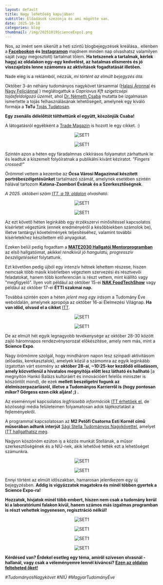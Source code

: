 ```yaml
---
layout: default
title: Nagy lehetőség kapujában!
subtitle: Előadások szezonja és ami mögötte van.
date: 2025-10-18 
categories: blog
thumbnail: /img/20251019ScienceExpo1.png
---
```


Nos, az imént sem sikerült a heti szintű blogbejegyzések kreálása.. ellenben a  [**Facebookon**](https://www.facebook.com/profile.php?id=61575576670042) **és** [**Instagramon**](https://www.instagram.com/boncsibalazs_tudomanynagykovet/) majdnem minden nap olvashatsz valamilyen saját (vagy megosztott) tartalmat tőlem.
**Ha tetszenek a tartalmak, kérlek hagyj az oldalakon egy-egy kedvelést, az hatalmas elismerés és jó visszajelzés lenne számomra az aktivitások fogadtatását illetően.**


Nade elég is a reklámból, nézzük, _mi történt az elmúlt bejegyzés óta._

Október 3-án néhány tudományos nagykövet társammal  ([Halasi Áronnal](https://www.facebook.com/profile.php?id=61575395624488) és [Nagy Felíciánnal](https://www.facebook.com/space.felician) ) meglátogattuk a _Capriovus Kft szigetcsépi tojásfeldolgozó üzemét_, ahol [Dr. Németh Csaba](https://igenyesferfi.hu/uzlet-siker/dr-nemeth-csaba-bebizonyitotta-valoban-tojasbol-lesz-a-csoda.php) mutatta be izgalmasan ismertette a tojás felhasználásának lehetőségeit, amelynek egy kiváló formája a **ToTu** [Tojás Tudatosan](https://capriovus.eu/totu-termekek/).

**Egy zsenális délelőttöt tölthettünk el együtt, köszönjük Csaba!**

A látogatásról egyébként a [Trade Magazin](https://trademagazin.hu/hu/tudomanyos-nagykovetek-latogattak-a-szigetcsepi-tojasfeldolgozo-uzembe/?fbclid=IwY2xjawNgEgFleHRuA2FlbQIxMQABHhN-ABX8NlNfAUjQl10Ces4v1cnXhsq1Bp3tMfZLyjeqbtlc1D8NGXifmuBz_aem_G01rq9y31BxP3v24YeDKwA) is hozott le egy cikket. :)


<p align="center">
  <img src="/img/20251019ToTu1.png" alt="SET1" style="max-width:50%;">
</p>


<p align="center">
  <img src="/img/20251019ToTu2.jpg" alt="SET1" style="max-width:50%;">
</p>

Szintén azon a héten egy fáradalmnas cikkírásos folyamatot zárhattunk le és leadtuk a kiszemelt folyóíratnak a publikálni kívánt kéziratot. _"Fingers crossed!"_


Örömmel vettem a kezembe az **Ócsa Városi Magazinnal készített portrébeszélgetésünket** tartalmazó számát, amelynek esetében szintén hálával tartozom **Katona-Zsombori Évának és a Szerkesztőségnek**.

_A 2025. októberi szám [ITT, a 19. oldalon](https://ocsa.hu/magazin/2025.-oktoberi-szam_112923.pdf) olvasható._

<p align="center">
  <img src="/img/20251019Cikk1.png" alt="SET1" style="max-width:50%;">
</p>

<p align="center">
  <img src="/img/20251019Cikk2.png" alt="SET1" style="max-width:50%;">
</p>

Az ezt követő héten leginkább egy érzékszervi minősítéssel kapcsolatos kísérletet végeztünk (ennek eredményéről a későbbiekben számolok be), illetve tantárgyi követelmények teljesítéséhez, valamint további kísérletekhez készítettem elő anyagokat.

Ezeken belül pedig fogadtam a [**MATE2030 Hallgatói Mentorprogramban**](https://uni-mate.hu/hallgat%C3%B3i-mentorprogram) az első hallgatóimat, akikkel _rendkívül jó hangulatú, progresszív beszélgetéseket_ folytattunk.

Ezt követően pedig újból egy intenzív hétnek lehettem részese, hiszen nemcsak több másik kísérletben végeztem szervezési és résztvevői feladatokat, hanem több konferencián is részt vettem, mint kiállító vagy "megfigyelő". 
Ilyen volt például az október 15-ei [**NAK FoodTechShow**](https://www.nak.hu/sajto/sajtokozlemenyek/109414-sikerrel-zarult-a-foodtechshow) vagy például az október 17-ei **ÉTTI szakmai nap.**

Továbbá szintén ezen a héten _jelent meg egy írásom_ a Tudomány Éve weboldalán, amelynek apropója az október 16-ai Élelmezési Világnap. **Ha van időd, olvasd el a cikket** [ITT](https://www.tudomanyeve.hu/post/ne-etesd-a-kukat-avagy-azok-volnank-mint-amit-nem-eszunk-meg).

<p align="center">
  <img src="/img/20251019ÉlelmCikk.png" alt="SET1" style="max-width:50%;">
</p>

<p align="center">
  <img src="/img/20251019NAK.png" alt="SET1" style="max-width:50%;">
</p>

De az elmúlt hét egyik legnagyobb tevékenysége az október 28-30 között zajló háromnapos rendezvénysorozat előkészítése, amely nem más, mint a **Science Expo**. 

Nagy örömömre szolgál, hogy mindhárom napon lesz színpadi aktivitásom (előadás, kerekasztalok), amelyek közül a számomra az egyik leginkább izgatottan várt esemény az **október 28-ai, ~10:25-kor kezdődő előadásom, amely közvetlenül a hivatalos megnyitója előtt lesz látható és hallható** [a megnyitón Hankó Balázs kultúráért és innovációért felelős miniszter is köszöntőt mond), de ezek **mellett beszélgetni fogunk az élelmiszerpazarlásról, illetve a Tudományos Karrierről is (hogy pontosan mikor? Görgess ezen cikk aljára! ;) .**

Az eseménnyel kapcsolatos _legfrissebb információk_ [ITT érhetőek el](https://www.facebook.com/events/1477338803539713), de közösségi média felületeimen folyamatosan adok tájékoztatást a fejleményekről.

A programmal kapcsolatosan az **M2 Petőfi Csatorna Esti Kornél című műsorában adtunk interjút** [Sági Stella Tudományos Nagykövettel](https://www.facebook.com/ssagistella), amelyet [ITT hallgathatsz meg](https://mediaklikk.hu/video/2025/10/16/science-expo-2025). 

Nagyon köszönöm ezúton is a közös munkát Stellának, a műsor szerkesztőségének és a NIÜ-nek, akik lehetővé tették ezt a lehetőséget számunkra.


<p align="center">
  <img src="/img/20251019M21.png" alt="SET1" style="max-width:50%;">
</p>

<p align="center">
  <img src="/img/20251019M22.png" alt="SET1" style="max-width:50%;">
</p>

Ennyi történt az elmúlt időszakban, hamarosan jelentkezem egy új bejegyzésben. 
**Addig is vigyázzatok magatokra és minél többen gyertek a Science Expo-ra!**

**Hozzatok, hívjatok minél több embert, hiszen nem csak a tudomány kerül ki a laboratóriumi falakon kívül, hanem számos más izgalmas programban is részt vehettek ingyenesen, regisztráció nélkül!**

<p align="center">
  <img src="/img/20251019ScienceExpo0.png" alt="SET1" style="max-width:50%;">
</p>

<p align="center">
  <img src="/img/20251019Science Expo_1.png" alt="SET1" style="max-width:50%;">
</p>

<p align="center">
  <img src="/img/20251019Science Expo_2.png" alt="SET1" style="max-width:50%;">
</p>

<p align="center">
  <img src="/img/20251019Science Expo_3.png" alt="SET1" style="max-width:50%;">
</p>

**Kérdésed van? Érdekel esetleg egy téma, amiről szívesen olvasnál - hallanál, vagy csak a véleményemre lennél kíváncsi? [Ezen az oldalon felteheted őket!](https://www.facebook.com/profile.php?id=61575576670042)**

*#TudományosNagykövet #NIÜ #MagyarTudományÉve*


